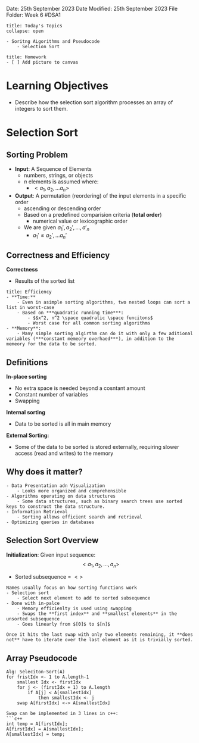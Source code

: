 Date: 25th September 2023
Date Modified: 25th September 2023
File Folder: Week 6
#DSA1

```ad-abstract
title: Today's Topics
collapse: open

- Soritng ALgorithms and Pseudocode
	- Selection Sort

```

```ad-note
title: Homework
- [ ] Add picture to canvas
```

# Learning Objectives
- Describe how the selection sort algorithm processes an array of integers to sort them.
# Selection Sort

## Sorting Problem

- **Input**: A Sequence of Elements
	- numbers, strings, or objects
	- $n$ elements is assumed where:
		- $<a_1, a_2,...a_n>$
- **Output**: A permutation (reordering) of the input elements in a  specific order
	- ascending or descending order
	- Based on a predefined comparision criteria (**total order**)
		- numerical value or lexicographic order
	- We are given $a_1', a_2',...,a'_n$
		- $a_1' \le a_2',...a_n'$

## Correctness and Efficiency

**Correctness**
- Results of the sorted list

```ad-summary
title: Efficiency
- **Time:**
	- Even in asimple sorting algorithms, two nested loops can sort a list in worst-case
	- Based on ***quadratic running time***:
		- $$x^2, n^2 \space quadratic \space funcitons$
		- Worst case for all common sorting algorithms
- **Memory**:
	- Many simple sorting algirthm can do it with only a few aditional variables (***constant memeory overhaed***), in addition to the memeory for the data to be sorted.
```

## Definitions

**In-place sorting**
- No extra space is needed beyond a cosntant amount
- Constant number of variables
- Swapping

**Internal sorting**
- Data to be sorted is all in main memory

**External Sorting:**
- Some of the data to be sorted is stored externally, requiring slower access (read and writes) to the memory

## Why does it matter?

```ad-example
- Data Presentation adn Visualization
	- Looks more organized and comprehensible
- Algorithms operating on data structures
	- Some data structures, such as binary search trees use sorted keys to construct the data structure.
- Information Retrieval
	- Sorting allows efficient search and retrieval
- Optimizing queries in databases
```

## Selection Sort Overview

**Initialization**: Given input sequence:
$$<a_1, a_2,...,a_n>$$
- Sorted subsequence = $<>$

```ad-note
Names usually focus on how sorting functions work
- Selection sort
	- Select next element to add to sorted subsequence
- Done with in-palce
	- Memory efficienlty is used using swapping
	- Swaps the **first index** and **smallest elements** in the unsorted subsequence
	- Goes linearly from $[0]$ to $[n]$
```

```ad-important
Once it hits the last swap with only two elements remaining, it **does not** have to iterate over the last element as it is trivially sorted.
```

## Array Pseudocode

```
Alg: Seleciton-Sort(A)
for fristIdx <- 1 to A.length-1
	smallest Idx <- firstIdx
	for j <- (firstIdx + 1) to A.length
		if A[j] < A[smallestIdx]
			then smallestIdx <- j
	swap A[firstIdx] <-> A[smallestIdx]
```

```ad-note
Swap can be implemented in 3 lines in c++:
```c++
int temp = A[firstIdx];
A[firstIdx] = A[smallestIdx];
A[smallestIdx] = temp;
```







